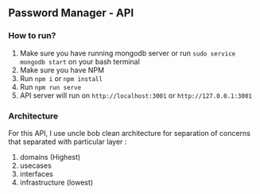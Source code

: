 ## Password Manager - API

### How to run?

1. Make sure you have running mongodb server or run `sudo service mongodb start` on your bash terminal
2. Make sure you have NPM
3. Run `npm i` or `npm install`
4. Run `npm run serve`
5. API server will run on `http://localhost:3001` or `http://127.0.0.1:3001`

### Architecture
For this API, I use uncle bob clean architecture for separation of concerns that separated with particular layer :

1. domains (Highest)
2. usecases
3. interfaces
4. infrastructure (lowest)
